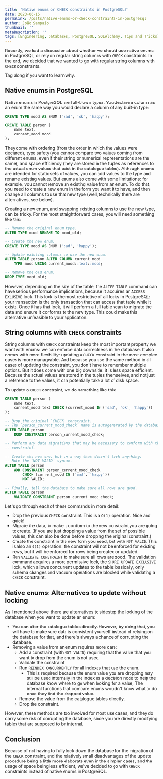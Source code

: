 ```yaml
---
title: 'Native enums or CHECK constraints in PostgreSQL?'
date: 2023-06-15
permalink: /posts/native-enums-or-check-constraints-in-postgresql
author: João Sampaio
thumbnail: ''
metaDescription: ''
tags: [Engineering, Databases, PostgreSQL, SQLAlchemy, Tips and Tricks]
---
```


Recently, we had a discussion about whether we should use native enums in PostgreSQL, or rely on regular string columns with `CHECK` constraints. In the end, we decided that we wanted to go with regular string columns with `CHECK` constraints.

Tag along if you want to learn why.

## Native enums in PostgreSQL

Native enums in PostgreSQL are full-blown types. You declare a column as an enum the same way you would declare a column of any built-in type:

```sql
CREATE TYPE mood AS ENUM ('sad', 'ok', 'happy');

CREATE TABLE person (
    name text,
    current_mood mood
);
```

They come with ordering (from the order in which the values were declared), type safety (you cannot compare two values coming from different enums, even if their string or numerical representations are the same), and space efficiency (they are stored in the tuples as references to the actual enum values that exist in the catalogue tables). Although enums are intended for static sets of values, you can add values to the type and rename existing values. But enums also come with some limitations: for example, you cannot remove an existing value from an enum. To do that, you need to create a new enum in the form you want it to have, and then change all columns to use that new type (well, technically there are alternatives, see below).

Creating a new enum, and swapping existing columns to use the new type, can be tricky. For the most straightforward cases, you will need something like this:

```sql
-- Rename the original enum type.
ALTER TYPE mood RENAME TO mood_old;

-- Create the new enum.
CREATE TYPE mood AS ENUM ('sad', 'happy');

-- Update existing columns to use the new enum.
ALTER TABLE person ALTER COLUMN current_mood
    TYPE mood USING current_mood::text::mood;

-- Remove the old enum.
DROP TYPE mood_old;
```

However, depending on the size of the table, the `ALTER TABLE` command can have serious performance implications, because it acquires an `ACCESS EXLUSIVE` lock. This lock is the most restrictive of all locks in PostgreSQL: your transaction is the only transaction that can access that table while it exists. Once it has that lock, it will perform a full table scan to migrate the data and ensure it conforms to the new type. This could make this alternative unfeasible to your application.

## String columns with `CHECK` constraints

String columns with `CHECK` constraints keep the most important property we want with enums: we can enforce data correctness in the database. It also comes with more flexibility: updating a `CHECK` constraint in the most complex cases is more manageable. And because you use the same method in all cases of updating the constraint, you don't have to remember multiple options. But it does come with one big downside: it is less space efficient. Because the actual values are stored in the tuples themselves, and not just a reference to the values, it can potentially take a lot of disk space.

To update a `CHECK` constraint, we do something like this:

```sql
CREATE TABLE person (
    name text,
    current_mood text CHECK (current_mood IN ('sad', 'ok', 'happy'))
);

-- Drop the original `CHECK` constraint.
-- The `person_current_mood_check` name is autogenerated by the database.
ALTER TABLE person
    DROP CONSTRAINT person_current_mood_check;

-- Perform any data migrations that may be necessary to conform with the new
-- constraint.

-- Create the new one, but in a way that doesn't lock anything.
-- Note the `NOT VALID` syntax.
ALTER TABLE person
    ADD CONSTRAINT person_current_mood_check
        CHECK (current_mood IN ('sad', 'happy'))
        NOT VALID;

-- Finally, tell the database to make sure all rows are good.
ALTER TABLE person
    VALIDATE CONSTRAINT person_current_mood_check;
```

Let's go through each of these commands in more detail:

- Drop the previous `CHECK` constraint. This is a `O(1)` operation. Nice and quick!
- Migrate the data, to make it conform to the new constraint you are going to create. (If you are just dropping a value from the set of possible values, this can also be done before dropping the original constraint.)
- Create the constraint in the new form you need, but with `NOT VALID`. This is also an `O(1)` operation: the constraint will not be enforced for existing rows, but it will be enforced for rows being created or updated.
- Run `VALIDATE CONSTRAINT` to make sure all rows are good. The validation command acquires a more permissive lock, the `SHARE UPDATE EXCLUSIVE` lock, which allows concurrent updates to the table: basically, only schema changes and vacuum operations are blocked while validating a `CHECK` constraint.

## Native enums: Alternatives to update without locking

As I mentioned above, there are alternatives to sidestep the locking of the database when you want to update an enum:

- You can alter the catalogue tables directly. However, by doing that, you will have to make sure data is consistent yourself instead of relying on the database for that, and there's always a chance of corrupting the database.
- Removing a value from an enum requires more care:
  - Add a constraint (with `NOT VALID`) requiring that the value that you want to drop from the enum is not used.
  - Validate the constraint.
  - Run `REINDEX CONCURRENTLY` for all indexes that use the enum.
    - This is required because the enum value you are dropping may still be used internally in the index as a decision node to help the database know where to go when looking for a value, The internal functions that compare enums wouldn't know what to do once they find the dropped value.
  - Remove the value from the catalogue tables directly.
  - Drop the constraint.

However, these methods are too involved for most use cases, and they do carry some risk of corrupting the database, since you are directly modifying tables that are supposed to be internal.

## Conclusion

Because of not having to fully lock down the database for the migration of the `CHECK` constraint, and the relatively small disadvantages of the update procedure being a little more elaborate even in the simpler cases, and the usage of space being less efficient, we've decided to go with `CHECK` constraints instead of native enums in PostgreSQL.
